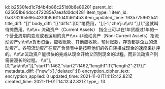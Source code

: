 id: b2530fed1c7d4b4b86c251d0b8e89201
parent_id: 625051b64dcc472285e7aeafd0dd4281
item_type: 1
item_id: 0a373265566c4310b8d611d4ffd614b3
item_updated_time: 1635775962541
title_diff: "[]"
body_diff: "[{\"diffs\":[[0,\"笔费用，\"],[-1,\"zhe'jiu\\\n\\t \"],[1,\"这就叫待摊费用。\\\n\\\n+ 流动资产（Current Assets） 指企业可以在1年货超过1年的一个营业周期内变现或者运用的资产\\\n+ 非流动资产（Non-Current Assets）指流动资产yi\\\n\\\n货币资金，应收账款、其他应收款，预付账款，存货都是企业的流动资产。各项流动资产在资产负债表中是按照他们的各自转换成现金的速度来排序的。\\\n\\\n流动资产能很快的完成从现金开始又回到现金的过程。而非流动资产则需要漫长的过程。 \\\n\"],[0,\"\\\n\\\n\\\n\"]],\"start1\":1462,\"start2\":1462,\"length1\":17,\"length2\":217}]"
metadata_diff: {"new":{},"deleted":[]}
encryption_cipher_text: 
encryption_applied: 0
updated_time: 2021-11-01T14:12:42.821Z
created_time: 2021-11-01T14:12:42.821Z
type_: 13